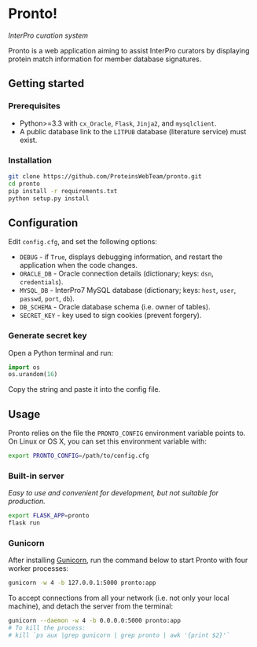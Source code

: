 # Pronto!

*InterPro curation system*

Pronto is a web application aiming to assist InterPro curators by displaying protein match information for member database signatures. 
 
## Getting started

### Prerequisites

- Python>=3.3 with `cx_Oracle`, `Flask`, `Jinja2`, and `mysqlclient`.
- A public database link to the `LITPUB` database (literature service) must exist.

### Installation

```bash
git clone https://github.com/ProteinsWebTeam/pronto.git
cd pronto
pip install -r requirements.txt
python setup.py install
```

## Configuration

Edit `config.cfg`, and set the following options:

* `DEBUG` - if `True`, displays debugging information, and restart the application when the code changes.
* `ORACLE_DB` - Oracle connection details (dictionary; keys: `dsn`, `credentials`).
* `MYSQL_DB` - InterPro7 MySQL database (dictionary; keys: `host`, `user`, `passwd`, `port`, `db`).
* `DB_SCHEMA` - Oracle database schema (i.e. owner of tables).
* `SECRET_KEY` - key used to sign cookies (prevent forgery).

### Generate secret key

Open a Python terminal and run:

```python
import os
os.urandom(16)
```

Copy the string and paste it into the config file.

## Usage

Pronto relies on the file the `PRONTO_CONFIG` environment variable points to. On Linux or OS X, you can set this environment variable with:
  
```bash
export PRONTO_CONFIG=/path/to/config.cfg
```

### Built-in server

*Easy to use and convenient for development, but not suitable for production.*

```bash
export FLASK_APP=pronto
flask run
```

### Gunicorn

After installing [Gunicorn](http://gunicorn.org/), run the command below to start Pronto with four worker processes:

```bash
gunicorn -w 4 -b 127.0.0.1:5000 pronto:app
```

To accept connections from all your network (i.e. not only your local machine), and detach the server from the terminal:  

```bash
gunicorn --daemon -w 4 -b 0.0.0.0:5000 pronto:app
# To kill the process:
# kill `ps aux |grep gunicorn | grep pronto | awk '{print $2}'`
```
